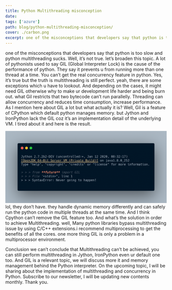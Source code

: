 ```yaml
---
title: Python Multithreading misconception
date:
tags: ['azure']
path: blog/python-multithreading-misconception/
cover: ./carbon.png
excerpt: one of the misconceptions that developers say that python is too slow and python multithreading sucks. Well, it’s not true. let’s broaden this topic.
---
```


one of the misconceptions that developers say that python is too slow and python multithreading sucks. Well, it’s not true. let’s broaden this topic.
A lot of pythonists used to say GIL (Global Interpreter Lock) is the cause of the performance of python. They say it prevents u from running more than one thread at a time. You can’t get the real concurrency feature in python. Yes, it’s true but the truth is multithreading is still perfect. yeah, there are some exceptions which u have to lookout. And depending on the cases, it might need GIL otherwise why to make ur development life harder and being burn out. what Gil restricts that two bytecode can’t run parallelly. Threading can allow concurrency and reduces time consumption, increase performance.
As I mention here about GIL a lot but what actually it is? Well, Gil is a feature of CPython which default python manages memory. but Jython and IronPython lack the GIL coz it’s an implementation detail of the underlying VM. I tired about it and here is the result.

<img src="./carbon-2-2-1024x457.png">
lol, they don’t have. they handle dynamic memory differently and can safely run the python code in multiple threads at the same time. And I think Cpython can’t remove the GIL feature too. And what’s the solution in order to achieve Multithreading. well, Many python libraries bypass multithreading issue by using C/C++ extensions.i recommend multiprocessing to get the benefits of all the cores. one more thing GIL is only a problem in a multiprocessor environment.

Conclusion
we can’t conclude that Multithreading can’t be achieved, you can still perform multithreading in Jython, IronPython even ur default one too. And GIL is a relevant topic, we will discuss more it and memory management behind the Python interpreter. On the upcoming topic, I will be sharing about the implementation of multithreading and concurrency in Python. Subscribe to our newsletter, I will be updating new contents monthly. Thank you.
